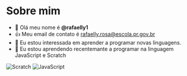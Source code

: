# Sobre mim
- 👋 Olá meu nome é **@rafaelly1**
- 👍 Meu email de contato é rafaelly.rosa@escola.pr.gov.br
- 👀 Eu estou interessada em aprender a programar novas linguagens.
- 🌱 Eu estou aprendendo recentemante a programar na linguagem JavaScript e Scratch

![Scratch](https://img.shields.io/badge/Scratch-4D97FF?style=for-the-badge&logo=Scratch&logoColor=white)
![JavaScript](https://img.shields.io/badge/JavaScript-323330?style=for-the-badge&logo=JavaScript&logoColor=F7DF1E)
